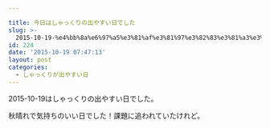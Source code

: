 ```yaml
---

title: 今日はしゃっくりの出やすい日でした
slug: >-
  2015-10-19-%e4%bb%8a%e6%97%a5%e3%81%af%e3%81%97%e3%82%83%e3%81%a3%e3%81%8f%e3%82%8a%e3%81%ae%e5%87%ba%e3%82%84%e3%81%99%e3%81%84%e6
id: 224
date: '2015-10-19 07:47:13'
layout: post
categories:
  - しゃっくりが出やすい日
---
```


2015-10-19はしゃっくりの出やすい日でした。

秋晴れで気持ちのいい日でした！課題に追われていたけれど。